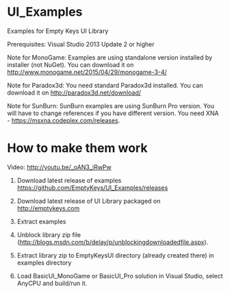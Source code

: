 UI_Examples
===========

Examples for Empty Keys UI Library

Prerequisites: Visual Studio 2013 Update 2 or higher

Note for MonoGame: Examples are using standalone version installed by installer (not NuGet). You can download it on http://www.monogame.net/2015/04/29/monogame-3-4/

Note for Paradox3d: You need standard Paradox3d installed. You can download it on http://paradox3d.net/download/

Note for SunBurn: SunBurn examples are using SunBurn Pro version. You will have to change references if you have different version. You need XNA - https://msxna.codeplex.com/releases.

How to make them work
=====================

Video: http://youtu.be/_oAN3_iRwPw

1) Download latest release of examples https://github.com/EmptyKeys/UI_Examples/releases

2) Download latest release of UI Library packaged on http://emptykeys.com

3) Extract examples

4) Unblock library zip file (http://blogs.msdn.com/b/delay/p/unblockingdownloadedfile.aspx).

5) Extract library zip to EmptyKeysUI directory (already created there) in examples directory

6) Load BasicUI_MonoGame or BasicUI_Pro solution in Visual Studio, select AnyCPU and build/run it.


